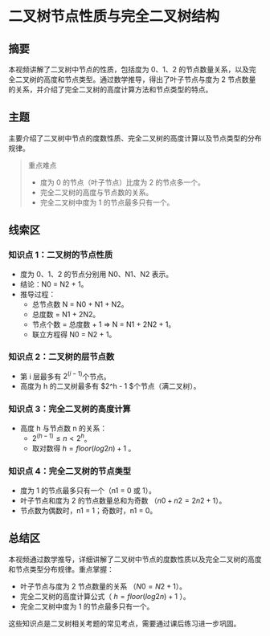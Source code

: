# 二叉树节点性质与完全二叉树结构

## 摘要

本视频讲解了二叉树中节点的性质，包括度为 0、1、2 的节点数量关系，以及完全二叉树的高度和节点类型。通过数学推导，得出了叶子节点与度为 2 节点数量的关系，并介绍了完全二叉树的高度计算方法和节点类型的特点。

## 主题

主要介绍了二叉树中节点的度数性质、完全二叉树的高度计算以及节点类型的分布规律。

> 重点难点
>
> - 度为 0 的节点（叶子节点）比度为 2 的节点多一个。
> - 完全二叉树的高度与节点数的关系。
> - 完全二叉树中度为 1 的节点最多只有一个。

## 线索区

### 知识点 1：二叉树的节点性质

- 度为 0、1、2 的节点分别用 N0、N1、N2 表示。
- 结论：N0 = N2 + 1。
- 推导过程：
  - 总节点数 N = N0 + N1 + N2。
  - 总度数 = N1 + 2N2。
  - 节点个数 = 总度数 + 1 ⇒ N = N1 + 2N2 + 1。
  - 联立方程得 N0 = N2 + 1。

### 知识点 2：二叉树的层节点数

- 第 i 层最多有 $2^(i-1)$个节点。
- 高度为 h 的二叉树最多有 $2^h - 1 $个节点（满二叉树）。

### 知识点 3：完全二叉树的高度计算

- 高度 h 与节点数 n 的关系：
  - $2^(h-1) ≤ n < 2^h$。
  - 取对数得 $h= floor(log2n) + 1$ 。

### 知识点 4：完全二叉树的节点类型

- 度为 1 的节点最多只有一个（n1 = 0 或 1）。
- 叶子节点和度为 2 的节点数量总和为奇数 $（n0 + n2 = 2n2 + 1）$。
- 节点数为偶数时，n1 = 1；奇数时，n1 = 0。

## 总结区

本视频通过数学推导，详细讲解了二叉树中节点的度数性质以及完全二叉树的高度和节点类型分布规律。重点掌握：

- 叶子节点与度为 2 节点数量的关系 $（N0 = N2 + 1）$。
- 完全二叉树的高度计算公式（ $h = floor(log2n) + 1$ ）。
- 完全二叉树中度为 1 的节点最多只有一个。

这些知识点是二叉树相关考题的常见考点，需要通过课后练习进一步巩固。
